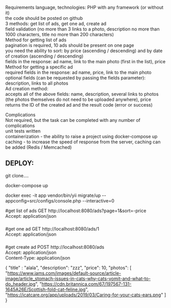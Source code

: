 Requirements
language, technologies: PHP with any framework (or without it)<br/>
the code should be posted on github<br/>
3 methods: get list of ads, get one ad, create ad<br/>
field validation (no more than 3 links to a photo, description no more than 1000 characters, title no more than 200 characters)<br/>
Method for getting list of ads<br/>
pagination is required, 10 ads should be present on one page<br/>
you need the ability to sort: by price (ascending / descending) and by date of creation (ascending / descending)<br/>
fields in the response: ad name, link to the main photo (first in the list), price<br/>
Method for getting a specific ad<br/>
required fields in the response: ad name, price, link to the main photo<br/>
optional fields (can be requested by passing the fields parameter): description, links to all photos<br/>
Ad creation method:<br/>
accepts all of the above fields: name, description, several links to photos (the photos themselves do not need to be uploaded anywhere), price<br/>
returns the ID of the created ad and the result code (error or success)<br/>

Complications<br/>
Not required, but the task can be completed with any number of complications<br/>
unit tests written<br/>
containerization - the ability to raise a project using docker-compose up<br/>
caching - to increase the speed of response from the server, caching can be added (Redis / Memcached)<br/>




<h2>DEPLOY:</h2>
git clone....

docker-compose up 

docker exec -it app vendor/bin/yii migrate/up --appconfig=src/configs/console.php --interactive=0



#get list of ads
GET http://localhost:8080/ads?page=1&sort=-price <br>
Accept: application/json
###

#get one ad
GET http://localhost:8080/ads/1 <br>
Accept: application/json
###

#get create ad
POST http://localhost:8080/ads <br>
Accept: application/json <br>
Content-Type: application/json <br>

{
  "title" : "alala",
  "description": "zzz",
  "price": 10,
  "photos": [
    "https://www.iams.com/images/default-source/article-image/article_stomach-issues-in-cats-why-cats-vomit-and-what-to-do_header.jpg",
    "https://cdn.britannica.com/67/197567-131-1645A26E/Scottish-fold-cat-feline.jpg",
    "https://icatcare.org/app/uploads/2019/03/Caring-for-your-cats-ears.png"
  ]
}